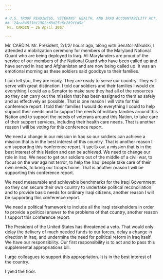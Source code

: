 ```yaml
---
---

# U.S. TROOP READINESS, VETERANS' HEALTH, AND IRAQ ACCOUNTABILITY ACT,
## `24ea84511bf1902c63d27e6c269ffd5e`
`Mr. CARDIN — 26 April 2007`

---
```



Mr. CARDIN. Mr. President, 2/1/2/ hours ago, along with Senator 
Mikulski, I attended a mobilization ceremony for members of the 
Maryland National Guard who are being deployed to Iraq. All Marylanders 
are proud of the service of our members of the National Guard who have 
been called up and have served in Iraq and Afghanistan and are now 
being called up. It was an emotional morning as these soldiers said 
goodbye to their families.

I can tell you, they are ready. They are ready to serve our country. 
They will serve with great distinction. I told our soldiers and their 
families I would do everything I could as a Senator to make sure they 
had all of the resources so they can carry out the mission that has 
been assigned to them as safely and as effectively as possible. That is 
one reason I will vote for this conference report. I told their 
families I would do everything I could to help support their needs and 
to support the needs of military families around this Nation and to 
support the needs of veterans around this Nation, to take care of their 
support services, including their health care needs. That is another 
reason I will be voting for this conference report.


We need a change in our mission in Iraq so our soldiers can achieve a 
mission that is in the best interest of this country. That is another 
reason I am supporting this conference report. It spells out a mission 
that is in the best interest of this Nation and can be achieved. We 
need to change our role in Iraq. We need to get our soldiers out of the 
middle of a civil war, to focus on the war against terror, to help the 
Iraqi people take care of their own needs, to bring our troops home. 
That is another reason I will be supporting this conference report.

We need measurable and achievable benchmarks for the Iraqi Government 
so they can secure their own country to undertake political 
reconciliation and to provide basic needs for ordinary Iraqi citizens, 
another reason I will be supporting this conference report.

We need a political framework to include all the Iraqi stakeholders 
in order to provide a political answer to the problems of that country, 
another reason I support this conference report.

The President of the United States has threatened a veto. That would 
only delay the delivery of much needed funds to our forces, delay a 
change in direction in Iraq, and undermine the need for political 
reform in Iraq itself. We have our responsibility. Our first 
responsibility is to act and to pass this supplemental appropriations 
bill.

I urge colleagues to support this appropriation. It is in the best 
interest of the country.

I yield the floor.